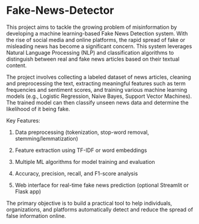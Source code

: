 # Fake-News-Detector
This project aims to tackle the growing problem of misinformation by developing a machine learning-based Fake News Detection system. With the rise of social media and online platforms, the rapid spread of fake or misleading news has become a significant concern. This system leverages Natural Language Processing (NLP) and classification algorithms to distinguish between real and fake news articles based on their textual content.

The project involves collecting a labeled dataset of news articles, cleaning and preprocessing the text, extracting meaningful features such as term frequencies and sentiment scores, and training various machine learning models (e.g., Logistic Regression, Naive Bayes, Support Vector Machines). The trained model can then classify unseen news data and determine the likelihood of it being fake.

Key Features:

1. Data preprocessing (tokenization, stop-word removal, stemming/lemmatization)

2. Feature extraction using TF-IDF or word embeddings

3. Multiple ML algorithms for model training and evaluation

4. Accuracy, precision, recall, and F1-score analysis

5. Web interface for real-time fake news prediction (optional Streamlit or Flask app)

The primary objective is to build a practical tool to help individuals, organizations, and platforms automatically detect and reduce the spread of false information online.
